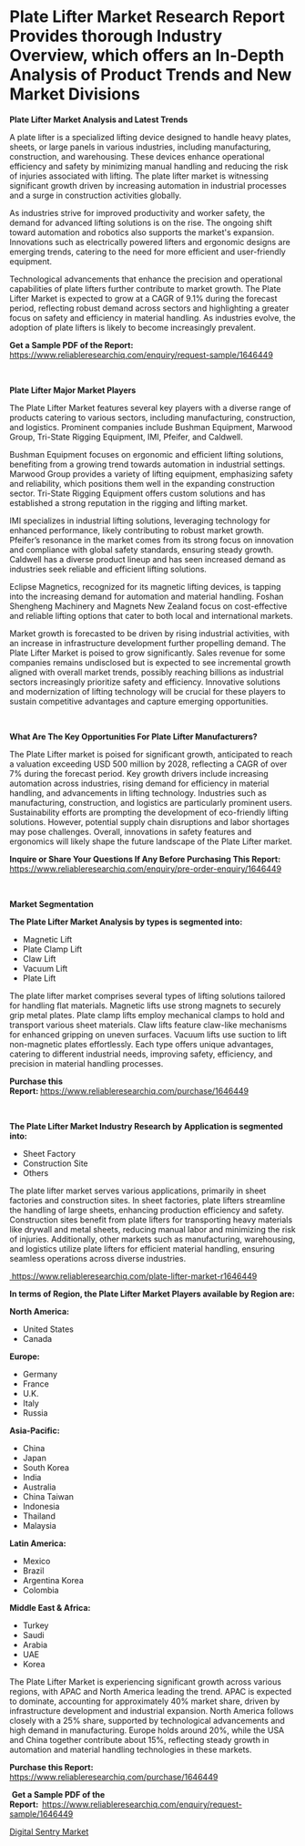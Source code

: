 <p><h1>Plate Lifter Market Research Report Provides thorough Industry Overview, which offers an In-Depth Analysis of Product Trends and New Market Divisions</h1></p><p><strong>Plate Lifter Market Analysis and Latest Trends</strong></p>
<p><p>A plate lifter is a specialized lifting device designed to handle heavy plates, sheets, or large panels in various industries, including manufacturing, construction, and warehousing. These devices enhance operational efficiency and safety by minimizing manual handling and reducing the risk of injuries associated with lifting. The plate lifter market is witnessing significant growth driven by increasing automation in industrial processes and a surge in construction activities globally. </p><p>As industries strive for improved productivity and worker safety, the demand for advanced lifting solutions is on the rise. The ongoing shift toward automation and robotics also supports the market's expansion. Innovations such as electrically powered lifters and ergonomic designs are emerging trends, catering to the need for more efficient and user-friendly equipment. </p><p>Technological advancements that enhance the precision and operational capabilities of plate lifters further contribute to market growth. The Plate Lifter Market is expected to grow at a CAGR of 9.1% during the forecast period, reflecting robust demand across sectors and highlighting a greater focus on safety and efficiency in material handling. As industries evolve, the adoption of plate lifters is likely to become increasingly prevalent.</p></p>
<p><strong>Get a Sample PDF of the Report:&nbsp;</strong> <a href="https://www.reliableresearchiq.com/enquiry/request-sample/1646449?utm_campaign=2285&utm_medium=2&utm_source=Github&utm_content=ia&utm_term=02032025&utm_id=plate-lifter">https://www.reliableresearchiq.com/enquiry/request-sample/1646449</a></p>
<p>&nbsp;</p>
<p><strong>Plate Lifter Major Market Players</strong></p>
<p><p>The Plate Lifter Market features several key players with a diverse range of products catering to various sectors, including manufacturing, construction, and logistics. Prominent companies include Bushman Equipment, Marwood Group, Tri-State Rigging Equipment, IMI, Pfeifer, and Caldwell. </p><p>Bushman Equipment focuses on ergonomic and efficient lifting solutions, benefiting from a growing trend towards automation in industrial settings. Marwood Group provides a variety of lifting equipment, emphasizing safety and reliability, which positions them well in the expanding construction sector. Tri-State Rigging Equipment offers custom solutions and has established a strong reputation in the rigging and lifting market.</p><p>IMI specializes in industrial lifting solutions, leveraging technology for enhanced performance, likely contributing to robust market growth. Pfeifer’s resonance in the market comes from its strong focus on innovation and compliance with global safety standards, ensuring steady growth. Caldwell has a diverse product lineup and has seen increased demand as industries seek reliable and efficient lifting solutions.</p><p>Eclipse Magnetics, recognized for its magnetic lifting devices, is tapping into the increasing demand for automation and material handling. Foshan Shengheng Machinery and Magnets New Zealand focus on cost-effective and reliable lifting options that cater to both local and international markets.</p><p>Market growth is forecasted to be driven by rising industrial activities, with an increase in infrastructure development further propelling demand. The Plate Lifter Market is poised to grow significantly. Sales revenue for some companies remains undisclosed but is expected to see incremental growth aligned with overall market trends, possibly reaching billions as industrial sectors increasingly prioritize safety and efficiency. Innovative solutions and modernization of lifting technology will be crucial for these players to sustain competitive advantages and capture emerging opportunities.</p></p>
<p>&nbsp;</p>
<p><strong>What Are The Key Opportunities For Plate Lifter Manufacturers?</strong></p>
<p><p>The Plate Lifter market is poised for significant growth, anticipated to reach a valuation exceeding USD 500 million by 2028, reflecting a CAGR of over 7% during the forecast period. Key growth drivers include increasing automation across industries, rising demand for efficiency in material handling, and advancements in lifting technology. Industries such as manufacturing, construction, and logistics are particularly prominent users. Sustainability efforts are prompting the development of eco-friendly lifting solutions. However, potential supply chain disruptions and labor shortages may pose challenges. Overall, innovations in safety features and ergonomics will likely shape the future landscape of the Plate Lifter market.</p></p>
<p><strong>Inquire or Share Your Questions If Any Before Purchasing This Report:</strong> <a href="https://www.reliableresearchiq.com/enquiry/pre-order-enquiry/1646449?utm_campaign=2285&utm_medium=2&utm_source=Github&utm_content=ia&utm_term=02032025&utm_id=plate-lifter">https://www.reliableresearchiq.com/enquiry/pre-order-enquiry/1646449</a></p>
<p>&nbsp;</p>
<p><strong>Market Segmentation</strong></p>
<p><strong>The Plate Lifter Market Analysis by types is segmented into:</strong></p>
<p><ul><li>Magnetic Lift</li><li>Plate Clamp Lift</li><li>Claw Lift</li><li>Vacuum Lift</li><li>Plate Lift</li></ul></p>
<p><p>The plate lifter market comprises several types of lifting solutions tailored for handling flat materials. Magnetic lifts use strong magnets to securely grip metal plates. Plate clamp lifts employ mechanical clamps to hold and transport various sheet materials. Claw lifts feature claw-like mechanisms for enhanced gripping on uneven surfaces. Vacuum lifts use suction to lift non-magnetic plates effortlessly. Each type offers unique advantages, catering to different industrial needs, improving safety, efficiency, and precision in material handling processes.</p></p>
<p><strong>Purchase this Report:&nbsp;</strong><a href="https://www.reliableresearchiq.com/purchase/1646449?utm_campaign=2285&utm_medium=2&utm_source=Github&utm_content=ia&utm_term=02032025&utm_id=plate-lifter">https://www.reliableresearchiq.com/purchase/1646449</a></p>
<p>&nbsp;</p>
<p><strong>The Plate Lifter Market Industry Research by Application is segmented into:</strong></p>
<p><ul><li>Sheet Factory</li><li>Construction Site</li><li>Others</li></ul></p>
<p><p>The plate lifter market serves various applications, primarily in sheet factories and construction sites. In sheet factories, plate lifters streamline the handling of large sheets, enhancing production efficiency and safety. Construction sites benefit from plate lifters for transporting heavy materials like drywall and metal sheets, reducing manual labor and minimizing the risk of injuries. Additionally, other markets such as manufacturing, warehousing, and logistics utilize plate lifters for efficient material handling, ensuring seamless operations across diverse industries.</p></p>
<p><a href="https://www.reliableresearchiq.com/plate-lifter-market-r1646449?utm_campaign=2285&utm_medium=2&utm_source=Github&utm_content=ia&utm_term=02032025&utm_id=plate-lifter">&nbsp;https://www.reliableresearchiq.com/plate-lifter-market-r1646449</a></p>
<p><strong>In terms of Region, the Plate Lifter Market Players available by Region are:</strong></p>
<p>
    <p> <strong> North America: </strong>
        <ul>
            <li>United States</li>
            <li>Canada</li>
        </ul>
        </p> 
    <p> <strong> Europe: </strong>
        <ul>
            <li>Germany</li>
            <li>France</li>
            <li>U.K.</li>
            <li>Italy</li>
            <li>Russia</li>
        </ul>
        </p> 
    <p> <strong> Asia-Pacific: </strong>
        <ul>
            <li>China</li>
            <li>Japan</li>
            <li>South Korea</li>
            <li>India</li>
            <li>Australia</li>
            <li>China Taiwan</li>
            <li>Indonesia</li>
            <li>Thailand</li>
            <li>Malaysia</li>
        </ul>
        </p> 
    <p> <strong> Latin America: </strong>
        <ul>
            <li>Mexico</li>
            <li>Brazil</li>
            <li>Argentina Korea</li>
            <li>Colombia</li>
        </ul>
        </p> 
    <p> <strong> Middle East & Africa: </strong>
        <ul>
            <li>Turkey</li>
            <li>Saudi</li>
            <li>Arabia</li>
            <li>UAE</li>
            <li>Korea</li>
        </ul>
    </p>
    </p>
<p><p>The Plate Lifter Market is experiencing significant growth across various regions, with APAC and North America leading the trend. APAC is expected to dominate, accounting for approximately 40% market share, driven by infrastructure development and industrial expansion. North America follows closely with a 25% share, supported by technological advancements and high demand in manufacturing. Europe holds around 20%, while the USA and China together contribute about 15%, reflecting steady growth in automation and material handling technologies in these markets.</p></p>
<p><strong>Purchase this Report: </strong><a href="https://www.reliableresearchiq.com/purchase/1646449?utm_campaign=2285&utm_medium=2&utm_source=Github&utm_content=ia&utm_term=02032025&utm_id=plate-lifter">https://www.reliableresearchiq.com/purchase/1646449</a></p>
<p>&nbsp;<strong>Get a Sample PDF of the Report:&nbsp;&nbsp;</strong><a href="https://www.reliableresearchiq.com/enquiry/request-sample/1646449?utm_campaign=2285&utm_medium=2&utm_source=Github&utm_content=ia&utm_term=02032025&utm_id=plate-lifter">https://www.reliableresearchiq.com/enquiry/request-sample/1646449</a></p>
<p><strong></strong></p>
<p><p><a href="https://github.com/JubayerMia832/Market-Research-Report-List-1/blob/main/digital-sentry-market.md?utm_campaign=2285&utm_medium=2&utm_source=Github&utm_content=ia&utm_term=02032025&utm_id=plate-lifter">Digital Sentry Market</a></p></p>